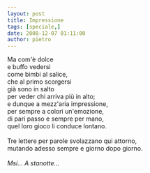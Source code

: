 ```yaml
---
layout: post
title: Impressione
tags: [speciale,]
date: 2008-12-07 01:11:00
author: pietro
---
```

Ma com'è dolce<br/>e buffo vedersi<br/>come bimbi al salice,<br/>che al primo scorgersi<br/>già sono in salto<br/>per veder chi arriva più in alto;<br/>e dunque a mezz'aria impressione,<br/>per sempre a colori un'emozione,<br/>di pari passo e sempre per mano,<br/>quel loro gioco li conduce lontano.<br/><br/>Tre lettere per parole svolazzano qui attorno,<br/>mutando adesso sempre e giorno dopo giorno.<br/><br/><span style="font-style: italic">Msi... A stanotte...</span>

